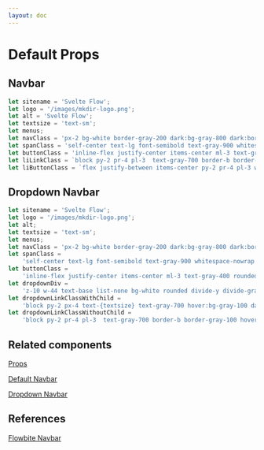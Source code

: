 ```yaml
---
layout: doc
---
```


<script>
  import { Navbar }from '$lib/index';
  let sitename = "Flowbite Svelte";
  let menus = [
    {
      name: "Home",
      href: "/",
      rel: undefined,
    },
    {
      name: "GitHub",
      href: "https://github.com/shinokada/svelte-utterances",
      rel: undefined,
    },
    {
      name: "Design",
      href: "https://flowbite-svelte.vercel.app",
      rel: undefined,
    },
  ];
</script>

<h1 class="text-3xl w-full dark:text-white py-8">Default Props</h1>

<h2 class="text-2xl w-full dark:text-white py-8">Navbar</h2>

```js
let sitename = 'Svelte Flow';
let logo = '/images/mkdir-logo.png';
let alt = 'Svelte Flow';
let textsize = 'text-sm';
let menus;
let navClass = 'px-2 bg-white border-gray-200 dark:bg-gray-800 dark:border-gray-700';
let spanClass = 'self-center text-lg font-semibold text-gray-900 whitespace-nowrap dark:text-white';
let buttonClass = 'inline-flex justify-center items-center ml-3 text-gray-400 rounded-lg md:hidden hover:text-gray-900 focus:outline-none focus:ring-2 focus:ring-blue-300 dark:text-gray-400 dark:hover:text-white dark:focus:ring-gray-500';
let liLinkClass = `block py-2 pr-4 pl-3  text-gray-700 border-b border-gray-100 hover:bg-gray-50 md:hover:bg-transparent md:border-0 md:hover:text-blue-700 md:p-0 dark:text-gray-400 dark:hover:text-white dark:border-gray-700 dark:hover:bg-gray-700 md:dark:hover:bg-transparent ${textsize}`;
let liButtonClass = `flex justify-between items-center py-2 pr-4 pl-3 w-full ${textsize} font-medium text-gray-700 border-b border-gray-100 hover:bg-gray-50 md:hover:bg-transparent md:border-0 md:hover:text-blue-700 md:p-0 md:w-auto dark:text-gray-400 dark:hover:text-white dark:focus:text-white dark:border-gray-700 dark:hover:bg-gray-700 md:dark:hover:bg-transparent`
```

<h2 class="text-2xl w-full dark:text-white py-8">Dropdown Navbar</h2>

```js
let sitename = 'Svelte Flow';
let logo = '/images/mkdir-logo.png';
let alt;
let textsize = 'text-sm';
let menus;
let navClass = 'px-2 bg-white border-gray-200 dark:bg-gray-800 dark:border-gray-700';
let spanClass =
	'self-center text-lg font-semibold text-gray-900 whitespace-nowrap dark:text-white';
let buttonClass =
	'inline-flex justify-center items-center ml-3 text-gray-400 rounded-lg md:hidden hover:text-gray-900 focus:outline-none focus:ring-2 focus:ring-blue-300 dark:text-gray-400 dark:hover:text-white dark:focus:ring-gray-500';
let dropdownDiv =
	'z-10 w-44 text-base list-none bg-white rounded divide-y divide-gray-100 shadow dark:bg-gray-700 dark:divide-gray-600';
let dropdownLinkClassWithChild =
	'block py-2 px-4 text-{textsize} text-gray-700 hover:bg-gray-100 dark:hover:bg-gray-600 dark:text-gray-400 dark:hover:text-white';
let dropdownLinkClassWithoutChild =
	'block py-2 pr-4 pl-3  text-gray-700 border-b border-gray-100 hover:bg-gray-50 md:hover:bg-transparent md:border-0 md:hover:text-blue-700 md:p-0 dark:text-gray-400 dark:hover:text-white dark:border-gray-700 dark:hover:bg-gray-700 md:dark:hover:bg-transparent {textsize}';
```

<h2 class="text-2xl w-full dark:text-white py-8">Related components</h2>

<p class="dark:text-white text-lg w-full"><a href="https://flowbite-svelte.vercel.app/navbars/props" class="text-blue-600 hover:underline dark:text-blue-500">Props</a></p>

<p class="dark:text-white text-lg w-full"><a href="https://flowbite-svelte.vercel.app/navbars/default" class="text-blue-600 hover:underline dark:text-blue-500">Default Navbar</a></p>

<p class="dark:text-white text-lg w-full"><a href="https://flowbite-svelte.vercel.app/navbars/dropdown" class="text-blue-600 hover:underline dark:text-blue-500">Dropdown Navbar</a></p>

<h2 class="text-2xl w-full dark:text-white py-8">References</h2>

<p class="dark:text-white text-lg"><a href="https://flowbite.com/docs/components/navbar/" target="_blank" class="text-blue-600 hover:underline dark:text-blue-500">Flowbite Navbar</a></p>